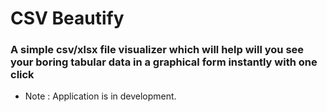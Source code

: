 # CSV Beautify

### A simple csv/xlsx file visualizer which will help will you see your boring tabular data in a graphical form instantly with one click

- Note : Application is in development.

